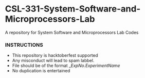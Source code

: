# CSL-331-System-Software-and-Microprocessors-Lab
A repository for System Software and Microprocessors Lab Codes

### INSTRUCTIONS
- This repository is hacktoberfest supported
- Any misconduct will lead to spam labbel.
- File should be of the format __ExpNo._ExperimentName__
- No duplication is entertained
